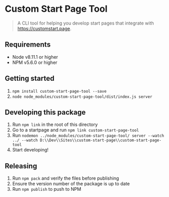 # Custom Start Page Tool

> A CLI tool for helping you develop start pages that integrate with https://customstart.page.

## Requirements

- Node v8.11.1 or higher
- NPM v5.6.0 or higher

## Getting started

1. `npm install custom-start-page-tool --save`
2. `node node_modules/custom-start-page-tool/dist/index.js server`

## Developing this package

1. Run `npm link` in the root of this directory
2. Go to a startpage and run `npm link custom-start-page-tool`
3. Run `nodemon ../node_modules/custom-start-page-tool/ server --watch ../ --watch D:\\Dev\\Sites\\custom-start-page\\custom-start-page-tool`
4. Start developing!

## Releasing

1. Run `npm pack` and verify the files before publishing
2. Ensure the version number of the package is up to date
2. Run `npm publish` to push to NPM
